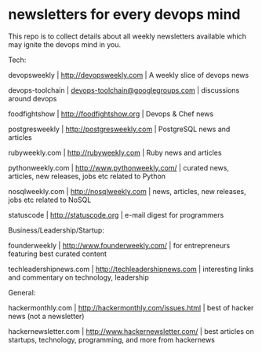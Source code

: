 newsletters for every devops mind
=================================

This repo is to collect details about all weekly newsletters available which may ignite the devops mind in you.

Tech:

devopsweekly | http://devopsweekly.com | A weekly slice of devops news

devops-toolchain | devops-toolchain@googlegroups.com | discussions around devops

foodfightshow | http://foodfightshow.org | Devops & Chef news

postgresweekly | http://postgresweekly.com |   PostgreSQL news and articles

rubyweekly.com | http://rubyweekly.com |  Ruby news and articles

pythonweekly.com | http://www.pythonweekly.com/ | curated news, articles, new releases, jobs etc related to Python

nosqlweekly.com | http://nosqlweekly.com | news, articles, new releases, jobs etc related to NoSQL

statuscode | http://statuscode.org | e-mail digest for programmers


Business/Leadership/Startup:

founderweekly | http://www.founderweekly.com/ | for entrepreneurs featuring best curated content

techleadershipnews.com | http://techleadershipnews.com | interesting links and commentary on technology, leadership

General:

hackermonthly.com | http://hackermonthly.com/issues.html | best of hacker news (not a newsletter)

hackernewsletter.com | http://www.hackernewsletter.com/ | best articles on startups, technology, programming, and more from hackernews
